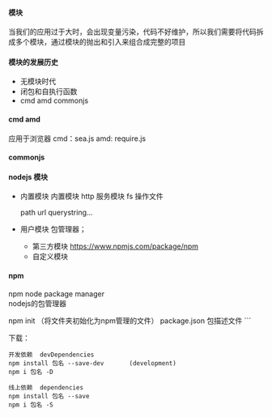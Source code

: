 #### 模块
当我们的应用过于大时，会出现变量污染，代码不好维护，所以我们需要将代码拆成多个模块，通过模块的抛出和引入来组合成完整的项目

#### 模块的发展历史
- 无模块时代
- 闭包和自执行函数
- cmd amd commonjs

#### cmd amd
应用于浏览器
cmd：sea.js
amd: require.js


#### commonjs


#### nodejs 模块
- 内置模块
      内置模块
    http 服务模块
    fs  操作文件
    
    path 
    url 
    querystring... 
- 用户模块  包管理器；
    - 第三方模块  https://www.npmjs.com/package/npm
    - 自定义模块

#### npm
npm node package manager  
nodejs的包管理器

npm init    （将文件夹初始化为npm管理的文件）
package.json 包描述文件 ```

下载：

    开发依赖  devDependencies
    npm install 包名 --save-dev       (development)
    npm i 包名 -D 

    线上依赖  dependencies
    npm install 包名 --save
    npm i 包名 -S
```

